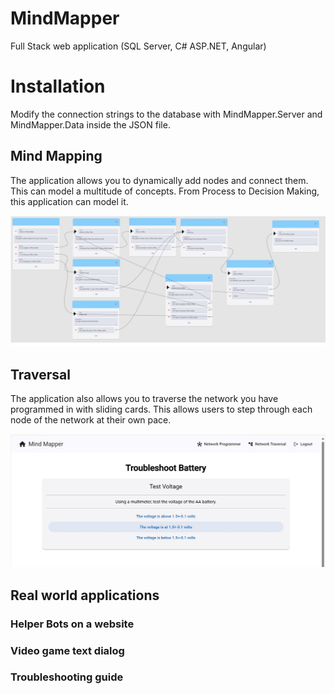 # MindMapper

Full Stack web application (SQL Server, C# ASP.NET, Angular)

# Installation

Modify the connection strings to the database with MindMapper.Server and MindMapper.Data inside the JSON file.

## Mind Mapping

The application allows you to dynamically add nodes and connect them. This can model a multitude of concepts. From Process to Decision Making,
this application can model it.

<img src="https://github.com/matjmase/MindMapper/blob/main/Images/demoNetwork.jpg" width="600" />

## Traversal

The application also allows you to traverse the network you have programmed in with sliding cards. This allows users to step through each node
of the network at their own pace.

<img src="https://github.com/matjmase/MindMapper/blob/main/Images/networkTraversal.jpg" width="600" />

## Real world applications

### Helper Bots on a website

### Video game text dialog

### Troubleshooting guide
